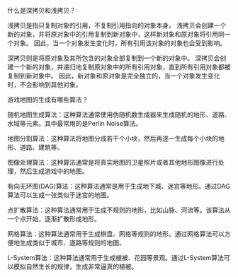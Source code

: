什么是深拷贝和浅拷贝？

浅拷贝是指只复制对象的引用，不复制引用指向的对象本身。
浅拷贝会创建一个新的对象，并将原对象中的引用复制到新对象中，这样新对象和原对象将引用同一个对象。
因此，当一个对象发生变化时，所有引用该对象的对象也会受到影响。

深拷贝则是将原对象及其所包含的对象全部复制到一个新的对象中。
深拷贝会创建一个新的对象，并递归地复制原对象中的所有引用对象，直到所有引用对象都被复制到新对象中。
因此，新对象和原对象是完全独立的，当一个对象发生变化时，不会影响到其他对象。

游戏地图的生成有哪些算法？

随机地图生成算法：这种算法通常使用伪随机数生成器来生成随机的地形、道路、水域等元素。其中最常用的是Perlin Noise算法。

地图分割算法：这种算法将地图分成若干个小块，然后再逐一生成每个小块的地形、道路、建筑等。

图像处理算法：这种算法通常是将真实地图的卫星照片或者其他地形图像进行处理，然后生成游戏中的地图。

有向无环图(DAG)算法：这种算法通常是用于生成地下城、迷宫等地形。通过DAG算法可以生成一张类似于迷宫的地图。

点扩散算法：这种算法通常用于生成不规则的地形，比如山脉、河流等。该算法从一个点开始，逐渐扩散形成地形。

网格算法：这种算法通常用于生成棋盘、网格等规则的地形。通过网格算法可以方便地生成类似于城市、道路等规则的地图。

L-System算法：这种算法通常用于生成植被、花园等景观。通过L-System算法可以模拟自然生长的规律，生成非常逼真的植被。
